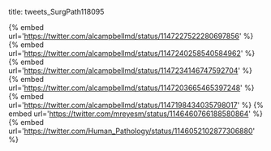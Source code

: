 title: tweets_SurgPath118095

{% embed url='https://twitter.com/alcampbellmd/status/1147227522280697856' %}
{% embed url='https://twitter.com/alcampbellmd/status/1147240258540584962' %}
{% embed url='https://twitter.com/alcampbellmd/status/1147234146747592704' %}
{% embed url='https://twitter.com/alcampbellmd/status/1147203665465397248' %}
{% embed url='https://twitter.com/alcampbellmd/status/1147198434035798017' %}
{% embed url='https://twitter.com/mreyesm/status/1146460766188580864' %}
{% embed url='https://twitter.com/Human_Pathology/status/1146052102877306880' %}
